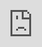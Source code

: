 ```yaml
---
layout: post
published: true
title: Houghton connection
image: http://www.fredonia.edu/pr/virtual360/science_center/2014_05/images/4_o_2.jpg
---
```

<iframe style="position:fixed; top:0px; left:0px; bottom:0px; right:0px; width:100%; height:100%; border:none; margin:0; padding:0; overflow:hidden; z-index:999999;" src="http://www.fredonia.edu/pr/virtual360/science_center/2014_05/4.html" frameBorder="0">If you see nothing here, your browser may be out of date.</iframe>
